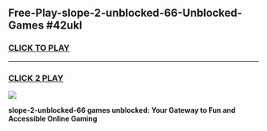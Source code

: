 
## Free-Play-slope-2-unblocked-66-Unblocked-Games #42ukl
<h3>
<a href="https://news.freeplayer.one?title=slope-2-unblocked-66&ref=8M">CLICK TO PLAY</a></h3>
<hr>

<h3>
<a href="https://news.freeplayer.one?title=slope-2-unblocked-66&ref=8M">CLICK 2 PLAY</a>
  
</h3>

<a href="https://news.freeplayer.one?title=slope-2-unblocked-66&ref=8M"><img src="https://clearcache.store/games.png"></a>


**slope-2-unblocked-66 games unblocked: Your Gateway to Fun and Accessible Online Gaming**
